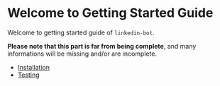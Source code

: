 # Welcome to Getting Started Guide

Welcome to getting started guide of `linkedin-bot`.

**Please note that this part is far from being complete**, and many informations will be missing and/or are incomplete.

- [Installation][_installation]
- [Testing][_testing]

<!-- Definitions -->

[_installation]: https://github.com/JoshiAyush/linkedin-bot/blob/master/docs/getting-started/installation.md
[_testing]: https://github.com/JoshiAyush/linkedin-bot/blob/master/docs/getting-started/testing.md